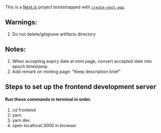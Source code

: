 This is a [Next.js](https://nextjs.org/) project bootstrapped with [`create-next-app`](https://github.com/vercel/next.js/tree/canary/packages/create-next-app).

## Warnings:
1. Do not delete/gitignore artifacts directory

## Notes:
1. When accepting expiry date at mint page, convert accepted date into epoch timestamp.
2. Add remark on minting page: "Keep description brief"

## Steps to set up the frontend development server
#### Run these commands in terminal in order.
1. cd frontend
2. yarn
3. yarn dev
4. open localhost:3000 in browser

